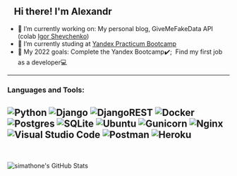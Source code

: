 ## <img src="https://github.com/TheDudeThatCode/TheDudeThatCode/blob/master/Assets/Hi.gif" width="10px"> Hi there! I'm Alexandr 

- 🔭 I’m currently working on: My personal blog, GiveMeFakeData API (colab [Igor Shevchenko](https://github.com/bnzone))
- 📖 I’m currently studing at [Yandex Practicum Bootcamp](https://practicum.yandex.ru/)
- 🥇 My 2022 goals: Complete the Yandex Bootcamp✔️; &nbsp;Find my first job as a developer💻

<!--
### You can contact with me:
[](gmail)
[](telegram)
[<img src="https://cdn.jsdelivr.net/gh/devicons/devicon/icons/linkedin/linkedin-original.svg" width="25px"/>](linkedin)
[](instagram)
-->
---

### Languages and Tools:
![Python](https://img.shields.io/badge/python-3670A0?style=for-the-badge&logo=python&logoColor=ffdd54)
![Django](https://img.shields.io/badge/django-%23092E20.svg?style=for-the-badge&logo=django&logoColor=white)
![DjangoREST](https://img.shields.io/badge/DJANGO-REST-ff1709?style=for-the-badge&logo=django&logoColor=white&color=ff1709&labelColor=gray)
![Docker](https://img.shields.io/badge/docker-%230db7ed.svg?style=for-the-badge&logo=docker&logoColor=white)
![Postgres](https://img.shields.io/badge/postgres-%23316192.svg?style=for-the-badge&logo=postgresql&logoColor=white)
![SQLite](https://img.shields.io/badge/sqlite-%2307405e.svg?style=for-the-badge&logo=sqlite&logoColor=white)
![Ubuntu](https://img.shields.io/badge/Ubuntu-E95420?style=for-the-badge&logo=ubuntu&logoColor=white)
![Gunicorn](https://img.shields.io/badge/gunicorn-%298729.svg?style=for-the-badge&logo=gunicorn&logoColor=white)
![Nginx](https://img.shields.io/badge/nginx-%23009639.svg?style=for-the-badge&logo=nginx&logoColor=white)
![Visual Studio Code](https://img.shields.io/badge/Visual%20Studio%20Code-0078d7.svg?style=for-the-badge&logo=visual-studio-code&logoColor=white)
![Postman](https://img.shields.io/badge/Postman-FF6C37?style=for-the-badge&logo=postman&logoColor=white)
![Heroku](https://img.shields.io/badge/heroku-%23430098.svg?style=for-the-badge&logo=heroku&logoColor=white)
---
<br />

![simathone's GitHub Stats](https://github-readme-stats.vercel.app/api?username=Simatheone&&show_icons=true&title_color=e3dcdc&icon_color=bb2acf&text_color=e3dcdc&bg_color=DEG,0f0c29,302b63,24243e&hide_border=true&hide=issues,contribs)

[telegram]: https://t.me/Alexandr_Sviridov
[instagram]: https://www.instagram.com/simatheone/
[linkedin]: https://linkedin.com/in/sviridov-ak-dev/
[gmail]: mailto:alexandersv686@gmail.com
